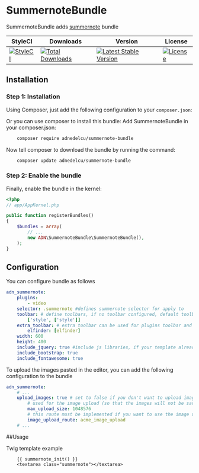 SummernoteBundle
==================

SummernoteBundle adds [summernote](https://github.com/summernote/summernote) bundle


| StyleCI | Downloads | Version | License |
|---------|-----------|---------|---------|
|[![StyleCI](https://styleci.io/repos/44318975/shield)](https://styleci.io/repos/44318975)|[![Total Downloads](https://poser.pugx.org/adnedelcu/summernote-bundle/downloads)](https://packagist.org/packages/adnedelcu/summernote-bundle)|[![Latest Stable Version](https://poser.pugx.org/adnedelcu/summernote-bundle/v/stable)](https://packagist.org/packages/adnedelcu/summernote-bundle)|[![License](https://poser.pugx.org/adnedelcu/summernote-bundle/license)](https://packagist.org/packages/adnedelcu/summernote-bundle)|


## Installation


### Step 1: Installation

Using Composer, just add the following configuration to your `composer.json`:

Or you can use composer to install this bundle:
Add SummernoteBundle in your composer.json:

```sh
    composer require adnedelcu/summernote-bundle
```

Now tell composer to download the bundle by running the command:

```sh
    composer update adnedelcu/summernote-bundle
```

### Step 2: Enable the bundle

Finally, enable the bundle in the kernel:

``` php
<?php
// app/AppKernel.php

public function registerBundles()
{
    $bundles = array(
        // ...
        new ADN\SummernoteBundle\SummernoteBundle(),
    );
}
```

## Configuration

You can configure bundle as follows

```yaml
adn_summernote:
    plugins:
        - video
    selector: .summernote #defines summernote selector for apply to
    toolbar: # define toolbars, if no toolbar configured, default toolbars defined
        ['style', ['style']]
    extra_toolbar: # extra toolbar can be used for plugins toolbar and as additional toolbar setings, when 'toolbar' option is omitted
        elfinder: [elfinder]
    width: 600
    height: 400
    include_jquery: true #include js libraries, if your template already have them, set to false
    include_bootstrap: true
    include_fontawesome: true

```

To upload the images pasted in the editor, you can add the following configuration to the bundle

```yaml
adn_summernote:
    # ...
    upload_images: true # set to false if you don't want to upload images
        # used for the image upload (so that the images will not be saved as base64 in the content)
        max_upload_size: 1048576
        # this route must be implemented if you want to use the image upload feature
        image_upload_route: acme_image_upload
    # ...

```

##Usage

Twig template example

```twig
    {{ summernote_init() }}
    <textarea class="summernote"></textarea>
```
